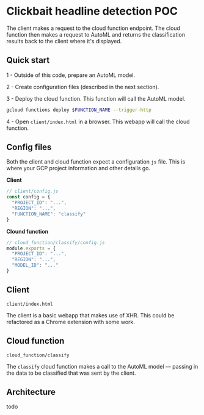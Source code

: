 # Clickbait headline detection POC

The client makes a request to the cloud function endpoint. The cloud function then makes a request to AutoML and returns the classification results back to the client where it's displayed.

## Quick start

1 - Outside of this code, prepare an AutoML model.

2 - Create configuration files (described in the next section).

3 - Deploy the cloud function. This function will call the AutoML model.

```bash
gcloud functions deploy $FUNCTION_NAME --trigger-http
```

4 - Open `client/index.html` in a browser. This webapp will call the cloud function.

## Config files

Both the client and cloud function expect a configuration `js` file. This is where your GCP project information and other details go.

**Client**

```js
// client/config.js
const config = {
  "PROJECT_ID": "...",
  "REGION": "...",
  "FUNCTION_NAME": "classify"
}
```

**Clound function**

```js
// cloud_function/classify/config.js
module.exports = {
  "PROJECT_ID": "...",
  "REGION": "...",
  "MODEL_ID": "..."
}
```

## Client

`client/index.html`

The client is a basic webapp that makes use of XHR. This could be refactored as a Chrome extension with some work.

## Cloud function

`cloud_function/classify`

The `classify` cloud function makes a call to the AutoML model — passing in the data to be classified that was sent by the client.

## Architecture

todo